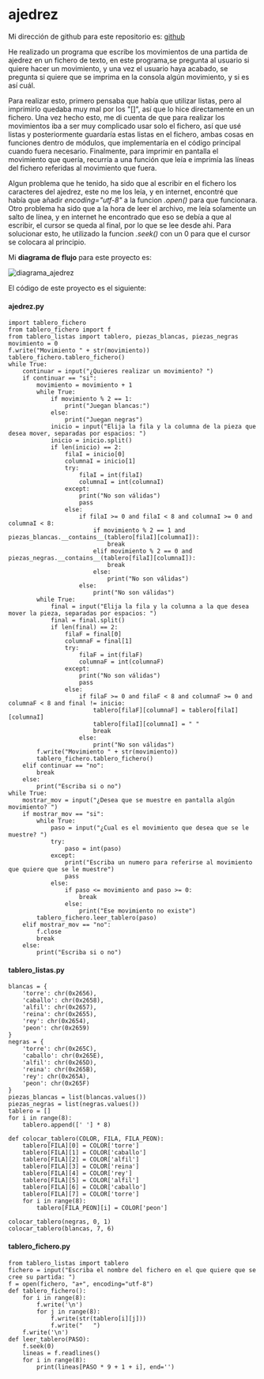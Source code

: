 # ajedrez

Mi dirección de github para este repositorio es: [ github](https://github.com/GonzaloGmv/ajedrez)

He realizado un programa que escribe los movimientos de una partida de ajedrez en un fichero de texto, en este programa,se pregunta al usuario si quiere hacer un movimiento, y una vez el usuario haya acabado, se pregunta si quiere que se imprima en la consola algún movimiento, y si es así cuál.

Para realizar esto, primero pensaba que había que utilizar listas, pero al imprimirlo quedaba muy mal por los "[]", así que lo hice directamente en un fichero. Una vez hecho esto, me di cuenta de que para realizar los movimientos iba a ser muy complicado usar solo el fichero, así que usé listas y posteriormente guardaría estas listas en el fichero, ambas cosas en funciones dentro de módulos, que implementaría en el código principal cuando fuera necesario. Finalmente, para imprimir en pantalla el movimiento que quería, recurría a una función que leía e imprimía las líneas del fichero referidas al movimiento que fuera.

Algun problema que he tenido, ha sido que al escribir en el fichero los caracteres del ajedrez, este no me los leía, y en internet, encontré que había que añadir *encoding="utf-8"* a la funcion *.open()* para que funcionara. Otro problema ha sido que a la hora de leer el archivo, me leía solamente un salto de línea, y en internet he encontrado que eso se debía a que al escribir, el cursor se queda al final, por lo que se lee desde ahi. Para solucionar esto, he utilizado la funcion *.seek()* con un 0 para que el cursor se colocara al principio.

Mi **diagrama de flujo** para este proyecto es:

![diagrama_ajedrez](https://user-images.githubusercontent.com/91721237/145688877-6c2bac68-2b03-40fa-b1cb-c1e66b0895e7.jpg)

El código de este proyecto es el siguiente:

#### ajedrez.py
```
import tablero_fichero
from tablero_fichero import f
from tablero_listas import tablero, piezas_blancas, piezas_negras
movimiento = 0
f.write("Movimiento " + str(movimiento))
tablero_fichero.tablero_fichero()
while True:
    continuar = input("¿Quieres realizar un movimiento? ")
    if continuar == "si":
        movimiento = movimiento + 1
        while True:
            if movimiento % 2 == 1:
                print("Juegan blancas:")
            else:
                print("Juegan negras")
            inicio = input("Elija la fila y la columna de la pieza que desea mover, separadas por espacios: ")
            inicio = inicio.split()
            if len(inicio) == 2:
                filaI = inicio[0]
                columnaI = inicio[1]
                try:
                    filaI = int(filaI)
                    columnaI = int(columnaI)
                except:
                    print("No son válidas")
                    pass
                else:
                    if filaI >= 0 and filaI < 8 and columnaI >= 0 and columnaI < 8:
                        if movimiento % 2 == 1 and piezas_blancas.__contains__(tablero[filaI][columnaI]):
                            break
                        elif movimiento % 2 == 0 and piezas_negras.__contains__(tablero[filaI][columnaI]):
                            break
                        else:
                            print("No son válidas")
                    else:
                        print("No son válidas")
        while True:
            final = input("Elija la fila y la columna a la que desea mover la pieza, separadas por espacios: ")
            final = final.split()
            if len(final) == 2:
                filaF = final[0]
                columnaF = final[1]
                try:
                    filaF = int(filaF)
                    columnaF = int(columnaF)
                except:
                    print("No son válidas")
                    pass
                else:
                    if filaF >= 0 and filaF < 8 and columnaF >= 0 and columnaF < 8 and final != inicio:
                        tablero[filaF][columnaF] = tablero[filaI][columnaI]
                        tablero[filaI][columnaI] = " "
                        break
                    else:
                        print("No son válidas")
        f.write("Movimiento " + str(movimiento))
        tablero_fichero.tablero_fichero()
    elif continuar == "no":
        break
    else:
        print("Escriba si o no")
while True:
    mostrar_mov = input("¿Desea que se muestre en pantalla algún movimiento? ")
    if mostrar_mov == "si":
        while True:
            paso = input("¿Cual es el movimiento que desea que se le muestre? ")
            try:
                paso = int(paso)
            except:
                print("Escriba un numero para referirse al movimiento que quiere que se le muestre")
                pass
            else:
                if paso <= movimiento and paso >= 0:
                    break
                else:
                    print("Ese movimiento no existe")
        tablero_fichero.leer_tablero(paso)
    elif mostrar_mov == "no":
        f.close
        break
    else:
        print("Escriba si o no")
```

#### tablero_listas.py
```
blancas = {
    'torre': chr(0x2656),
    'caballo': chr(0x2658),
    'alfil': chr(0x2657),
    'reina': chr(0x2655),
    'rey': chr(0x2654),
    'peon': chr(0x2659)
} 
negras = {
    'torre': chr(0x265C),
    'caballo': chr(0x265E),
    'alfil': chr(0x265D),
    'reina': chr(0x265B),
    'rey': chr(0x265A),
    'peon': chr(0x265F)
}
piezas_blancas = list(blancas.values())
piezas_negras = list(negras.values())
tablero = []
for i in range(8):
    tablero.append([' '] * 8)

def colocar_tablero(COLOR, FILA, FILA_PEON):
    tablero[FILA][0] = COLOR['torre']
    tablero[FILA][1] = COLOR['caballo']
    tablero[FILA][2] = COLOR['alfil']
    tablero[FILA][3] = COLOR['reina']
    tablero[FILA][4] = COLOR['rey']
    tablero[FILA][5] = COLOR['alfil']
    tablero[FILA][6] = COLOR['caballo']
    tablero[FILA][7] = COLOR['torre']
    for i in range(8):
        tablero[FILA_PEON][i] = COLOR['peon']
            
colocar_tablero(negras, 0, 1)
colocar_tablero(blancas, 7, 6)
```

#### tablero_fichero.py
```
from tablero_listas import tablero
fichero = input("Escriba el nombre del fichero en el que quiere que se cree su partida: ")
f = open(fichero, "a+", encoding="utf-8")
def tablero_fichero():
    for i in range(8):
        f.write('\n')
        for j in range(8):
            f.write(str(tablero[i][j]))
            f.write("   ")
    f.write('\n')
def leer_tablero(PASO):
    f.seek(0)
    lineas = f.readlines()
    for i in range(8):
        print(lineas[PASO * 9 + 1 + i], end='')
```
